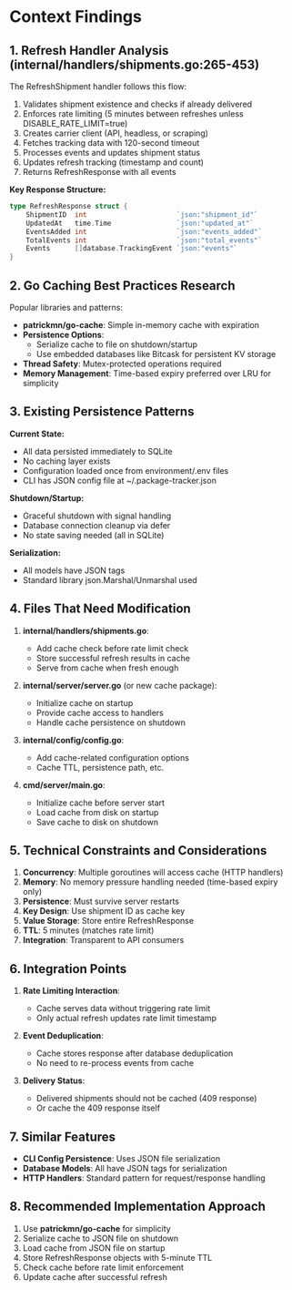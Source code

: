 # Context Findings

## 1. Refresh Handler Analysis (internal/handlers/shipments.go:265-453)

The RefreshShipment handler follows this flow:
1. Validates shipment existence and checks if already delivered
2. Enforces rate limiting (5 minutes between refreshes unless DISABLE_RATE_LIMIT=true)
3. Creates carrier client (API, headless, or scraping)
4. Fetches tracking data with 120-second timeout
5. Processes events and updates shipment status
6. Updates refresh tracking (timestamp and count)
7. Returns RefreshResponse with all events

**Key Response Structure:**
```go
type RefreshResponse struct {
    ShipmentID  int                      `json:"shipment_id"`
    UpdatedAt   time.Time                `json:"updated_at"`
    EventsAdded int                      `json:"events_added"`
    TotalEvents int                      `json:"total_events"`
    Events      []database.TrackingEvent `json:"events"`
}
```

## 2. Go Caching Best Practices Research

Popular libraries and patterns:
- **patrickmn/go-cache**: Simple in-memory cache with expiration
- **Persistence Options**: 
  - Serialize cache to file on shutdown/startup
  - Use embedded databases like Bitcask for persistent KV storage
- **Thread Safety**: Mutex-protected operations required
- **Memory Management**: Time-based expiry preferred over LRU for simplicity

## 3. Existing Persistence Patterns

**Current State:**
- All data persisted immediately to SQLite
- No caching layer exists
- Configuration loaded once from environment/.env files
- CLI has JSON config file at ~/.package-tracker.json

**Shutdown/Startup:**
- Graceful shutdown with signal handling
- Database connection cleanup via defer
- No state saving needed (all in SQLite)

**Serialization:**
- All models have JSON tags
- Standard library json.Marshal/Unmarshal used

## 4. Files That Need Modification

1. **internal/handlers/shipments.go**:
   - Add cache check before rate limit check
   - Store successful refresh results in cache
   - Serve from cache when fresh enough

2. **internal/server/server.go** (or new cache package):
   - Initialize cache on startup
   - Provide cache access to handlers
   - Handle cache persistence on shutdown

3. **internal/config/config.go**:
   - Add cache-related configuration options
   - Cache TTL, persistence path, etc.

4. **cmd/server/main.go**:
   - Initialize cache before server start
   - Load cache from disk on startup
   - Save cache to disk on shutdown

## 5. Technical Constraints and Considerations

1. **Concurrency**: Multiple goroutines will access cache (HTTP handlers)
2. **Memory**: No memory pressure handling needed (time-based expiry only)
3. **Persistence**: Must survive server restarts
4. **Key Design**: Use shipment ID as cache key
5. **Value Storage**: Store entire RefreshResponse
6. **TTL**: 5 minutes (matches rate limit)
7. **Integration**: Transparent to API consumers

## 6. Integration Points

1. **Rate Limiting Interaction**:
   - Cache serves data without triggering rate limit
   - Only actual refresh updates rate limit timestamp

2. **Event Deduplication**:
   - Cache stores response after database deduplication
   - No need to re-process events from cache

3. **Delivery Status**:
   - Delivered shipments should not be cached (409 response)
   - Or cache the 409 response itself

## 7. Similar Features

- **CLI Config Persistence**: Uses JSON file serialization
- **Database Models**: All have JSON tags for serialization
- **HTTP Handlers**: Standard pattern for request/response handling

## 8. Recommended Implementation Approach

1. Use **patrickmn/go-cache** for simplicity
2. Serialize cache to JSON file on shutdown
3. Load cache from JSON file on startup
4. Store RefreshResponse objects with 5-minute TTL
5. Check cache before rate limit enforcement
6. Update cache after successful refresh